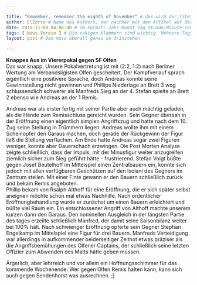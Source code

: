```yaml
---

title: "Remember, remember the eighth of November" # das wird der Titel der Seite, am besten in Anführungszeichen (z.B. wenn er Sonderzeichen enthält)
author: ElZorro # Name des Authors, der nachher mit dem Artikel auf der Seite angezeigt wird; das ist unabhängig vom github-Benutzernamen
date: 2015-11-08 04:06:40 # im Format: Jahr-Monat-Tag Stunde:Minute:Sekunde, die Uhrzeit ist optional
tags: [ News Verein ] # Die eckigen Klammern sind wichtig. Mehrere Tags werden durch Kommas separiert
layout: post # Das muss überall genau so drinstehen

---
```

**Knappes Aus im Viererpokal gegen SF Olfen**  
Das war knapp. Unsere Pokalvertretung ist mit (2:2, 1:2) nach Berliner Wertung am Verbandsligisten Olfen gescheitert. Der Kampfverlauf sprach eigentlich eine positivere Sprache, doch Andreas konnte seine Gewinnstellung nicht gewinnen und Phillips Niederlage an Brett 3 wog schlussendlich schwerer als Manfreds Sieg an der 4. Stefan spielte an Brett 2 ebenso wie Andreas an der 1 Remis.
<!-- continue -->
Andreas war als erster fertig mit seiner Partie aber auch mächtig geladen, als die Hände zum Remisschluss gereicht wurden. Sein Gegner übersah in der Eröffnung einen eigentlich simplen Angriffszug und hatte nach dem 10. Zug seine Stellung in Trümmern liegen. Andreas wollte ihm mit einem Scheinopfer den Garaus machen, doch gerade der Rückgewinn der Figur ließ die Stellung verflachen. Am Ende hatte Andreas sogar zwei Figuren weniger, konnte aber Dauerschach erzwingen. Die Post Morten Analyse zeigte schließlich, dass der Impuls, mit der Minusfigur weiter anzugreifen ziemlich sicher zum Sieg geführt hätte - frustrierend. Stefan Voigt büßte gegen Josef Beutelhoff im Mittelspiel einen Zentralbauern ein, konnte sich jedoch mit allen verfügbaren Geschützen auf den Isolani des Gegners im Zentrum stellen. Mit einer Finte gewann er den Bauern schließlich zurück und bekam Remis angeboten.  
Phillip bekam von Rsalph Althoff für eine Eröffnung, die er sich später selbst aneignen möchte schon mal etwas Nachhilfe. Nach ordentlicher Eröffnungbehandlung wurde er zunächst um einen Bauern erleichtert und büßte viel Raum ein. Ein entschlossener Angriff von Althoff machte unserem kurzen dann den Garaus. Den nominellen Ausgleich in der längsten Partie des tages erzeilte schließlich Manfred, der damit seine Saisonbilanz weiter bei 100% hält. Nach schwieriger Eröffnung opferte sein Gegner Stephan Engelkamp im Mittelspiel eine Figur für drei Bauern. Manfreds Verteidigung war allerdings in aufkommender beiderseitiger Zeitnot etwas präziser als die Angriffsbemühungen des Olfener Captains, der schließlich seine letzten Offizier zum Abwenden des Matts hätte geben müssen.

Ärgerlich, aber lehrreich und vor allem ein Hoffnungsschimmer für das kommende Wochenende. Wer gegen Olfen Remis halten kann, kann sich auch gegen Sendenhorst was ausrechnen. ;)
